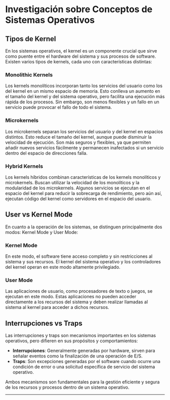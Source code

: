 # Investigación sobre Conceptos de Sistemas Operativos

## Tipos de Kernel

En los sistemas operativos, el kernel es un componente crucial que sirve como puente entre el hardware del sistema y sus procesos de software. Existen varios tipos de kernels, cada uno con características distintas:

### Monolithic Kernels
Los kernels monolíticos incorporan tanto los servicios del usuario como los del kernel en un mismo espacio de memoria. Esto conlleva un aumento en el tamaño del kernel y del sistema operativo, pero facilita una ejecución más rápida de los procesos. Sin embargo, son menos flexibles y un fallo en un servicio puede provocar el fallo de todo el sistema.

### Microkernels
Los microkernels separan los servicios del usuario y del kernel en espacios distintos. Esto reduce el tamaño del kernel, aunque puede disminuir la velocidad de ejecución. Son más seguros y flexibles, ya que permiten añadir nuevos servicios fácilmente y permanecen inafectados si un servicio dentro del espacio de direcciones falla.

### Hybrid Kernels
Los kernels híbridos combinan características de los kernels monolíticos y microkernels. Buscan utilizar la velocidad de los monolíticos y la modularidad de los microkernels. Algunos servicios se ejecutan en el espacio del kernel para reducir la sobrecarga de rendimiento, pero aún así, ejecutan código del kernel como servidores en el espacio del usuario.

## User vs Kernel Mode

En cuanto a la operación de los sistemas, se distinguen principalmente dos modos: Kernel Mode y User Mode:

### Kernel Mode
En este modo, el software tiene acceso completo y sin restricciones al sistema y sus recursos. El kernel del sistema operativo y los controladores del kernel operan en este modo altamente privilegiado.

### User Mode
Las aplicaciones de usuario, como procesadores de texto o juegos, se ejecutan en este modo. Estas aplicaciones no pueden acceder directamente a los recursos del sistema y deben realizar llamadas al sistema al kernel para acceder a dichos recursos.

## Interrupciones vs Traps

Las interrupciones y traps son mecanismos importantes en los sistemas operativos, pero difieren en sus propósitos y comportamientos:

- **Interrupciones**: Generalmente generadas por hardware, sirven para señalar eventos como la finalización de una operación de E/S.
- **Traps**: Son excepciones generadas por el software cuando ocurre una condición de error o una solicitud específica de servicio del sistema operativo.

Ambos mecanismos son fundamentales para la gestión eficiente y segura de los recursos y procesos dentro de un sistema operativo.

---
